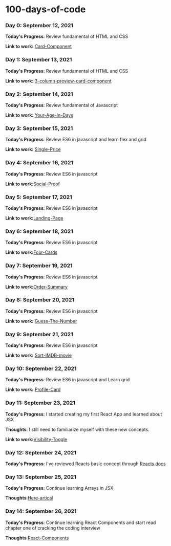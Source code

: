# 100-days-of-code


### Day 0: September  12, 2021

**Today's Progress**: Review fundamental of HTML and CSS

**Link to work:** [Card-Component](https://fervent-aryabhata-0ff35e.netlify.app)


### Day 1: September  13, 2021

**Today's Progress**: Review fundamental of HTML and CSS

**Link to work:** [3-column-preview-card-component](https://affectionate-aryabhata-51a66e.netlify.app/)

### Day 2:  September  14, 2021

**Today's Progress**: Review fundamental of Javascript

**Link to work:** [Your-Age-In-Days](https://gallant-swartz-2a796d.netlify.app/)

### Day 3:  September  15, 2021

**Today's Progress**: Review ES6 in javascript and learn flex and grid

**Link to work:** [Single-Price](https://nifty-easley-091ec7.netlify.app/)

### Day 4:  September  16, 2021

**Today's Progress**: Review ES6 in javascript 

**Link to work:**[Social-Proof](https://pensive-knuth-957104.netlify.app/)

### Day 5:  September  17, 2021

**Today's Progress**: Review ES6 in javascript

**Link to work:**[Landing-Page](https://hardcore-lalande-b2425d.netlify.app/)

### Day 6:  September  18, 2021

**Today's Progress**: Review ES6 in javascript

**Link to work:**[Four-Cards](https://dazzling-babbage-3741d9.netlify.app/)


### Day 7:  September  19, 2021

**Today's Progress**: Review ES6 in javascript

**Link to work:**[Order-Summary](https://nervous-lalande-d745ed.netlify.app/)

### Day 8:  September  20, 2021

**Today's Progress**: Review ES6 in javascript 

**Link to work:** [Guess-The-Number](https://eager-banach-bdc7bc.netlify.app/)

### Day 9:  September  21, 2021

**Today's Progress**: Review ES6 in javascript  

**Link to work:** [Sort-IMDB-movie](https://quizzical-blackwell-e07df0.netlify.app/)

### Day 10:  September  22, 2021

**Today's Progress**: Review ES6 in javascript and Learn grid 

**Link to work:** [Profile-Card](https://elegant-yonath-4c19a1.netlify.app/)

### Day 11:  September  23, 2021

**Today's Progress**: I started creating my first React App and learned about JSX

**Thoughts**: I still need to familiarize myself with these new concepts.

**Link to work:**[Visibility-Toggle](https://upbeat-poitras-9bf23b.netlify.app/)

### Day 12:  September  24, 2021

**Today's Progress**: I've reviewed Reacts basic concept through [Reacts docs](https://reactjs.org/tutorial/tutorial.html)

### Day 13:  September  25, 2021

**Today's Progress**: Continue learning Arrays in JSX

**Thoughts**:[Here-artical](https://reactjs.org/docs/lists-and-keys.html)

 ### Day 14:  September  26, 2021

**Today's Progress**: Continue learning React Components and start read chapter one of cracking the coding interview

**Thoughts**:[React-Components](https://reactjs.org/docs/react-component.html)

